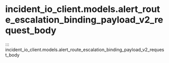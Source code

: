 # incident_io_client.models.alert_route_escalation_binding_payload_v2_request_body

::: incident_io_client.models.alert_route_escalation_binding_payload_v2_request_body